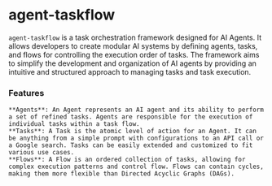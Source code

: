# agent-taskflow

`agent-taskflow` is a task orchestration framework designed for AI Agents. It allows developers to create modular AI systems by defining agents, tasks, and flows for controlling the execution order of tasks. The framework aims to simplify the development and organization of AI agents by providing an intuitive and structured approach to managing tasks and task execution.

### Features

    **Agents**: An Agent represents an AI agent and its ability to perform a set of refined tasks. Agents are responsible for the execution of individual tasks within a task flow.
    **Tasks**: A Task is the atomic level of action for an Agent. It can be anything from a simple prompt with configurations to an API call or a Google search. Tasks can be easily extended and customized to fit various use cases.
    **Flows**: A Flow is an ordered collection of tasks, allowing for complex execution patterns and control flow. Flows can contain cycles, making them more flexible than Directed Acyclic Graphs (DAGs).